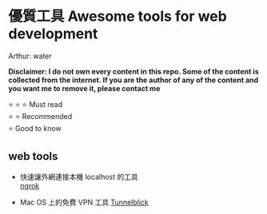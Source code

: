 # 優質工具 Awesome tools for web development

Arthur: water

**Disclaimer: I do not own every content in this repo. Some of the content is collected from the internet. If you are the author of any of the content and you want me to remove it, please contact me**

:star: :star: :star: Must read  
:star: :star: Recommended  
:star: Good to know

## web tools

- 快速讓外網連接本機 localhost 的工具  
  [ngrok](https://ngrok.com/)

- Mac OS 上的免費 VPN 工具
  [Tunnelblick](https://tunnelblick.net/cConfigT.html)
